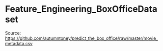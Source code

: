 # Feature_Engineering_BoxOfficeDataset

Source: https://github.com/autumntoney/predict_the_box_office/raw/master/movie_metadata.csv

